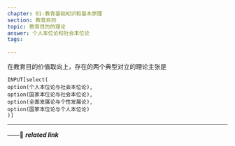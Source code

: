 ```yaml
---
chapter: 01-教育基础知识和基本原理
section: 教育目的
topic: 教育目的的理论
answer: 个人本位论和社会本位论
tags:
  
---
```


在教育目的价值取向上，存在的两个典型对立的理论主张是

```meta-bind
INPUT[select(
option(个人本位论与社会本位论),
option(国家本位论与社会本位论),
option(全面发展论与个性发展论),
option(国家本位论与个人本位论)
)]
```

---
——🔗 ***related link***